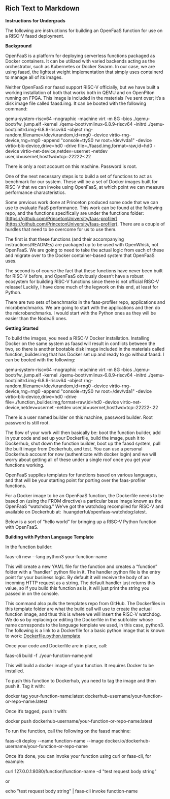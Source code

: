 ## Rich Text to Markdown

**Instructions for Undergrads**

The following are instructions for building an OpenFaaS function for use on a RISC-V faasd deployment.

**Background**

OpenFaaS is a platform for deploying serverless functions packaged as Docker containers. It can be utilized with varied backends acting as the orchestrator, such as Kubernetes or Docker Swarm. In our case, we are using faasd, the lightest weight implementation that simply uses containerd to manage all of its images.

Neither OpenFaaS nor faasd support RISC-V officially, but we have built a working installation of both that works both in QEMU and on OpenPiton running on FPGA. This image is included in the materials I’ve sent over; it’s a disk image file called faasd.img. It can be booted with the following command:

qemu-system-riscv64 -nographic -machine virt -m 8G -bios ./qemu-boot/fw_jump.elf -kernel ./qemu-boot/vmlinux-6.8.9-riscv64 -initrd ./qemu-boot/initrd.img-6.8.9-riscv64 -object rng-random,filename=/dev/urandom,id=rng0 -device virtio-rng-device,rng=rng0 -append "console=ttyS0 rw root=/dev/vda1" -device virtio-blk-device,drive=hd0 -drive file=./faasd.img,format=raw,id=hd0 -device virtio-net-device,netdev=usernet -netdev user,id=usernet,hostfwd=tcp::22222-:22

There is only a root account on this machine. Password is root.

One of the next necessary steps is to build a set of functions to act as benchmark for our system. These will be a set of Docker images built for RISC-V that we can invoke using OpenFaaS, at which point we can measure performance characteristics.

Some previous work done at Princeton produced some code that we can use to evaluate FaaS performance. This work can be found at the following repo, and the functions specifically are under the functions folder: [https://github.com/PrincetonUniversity/faas-profiler](https://github.com/PrincetonUniversity/faas-profiler). There are a couple of hurdles that need to be overcome for us to use them.

The first is that these functions (and their accompanying instructions/READMEs) are packaged up to be used with OpenWhisk, not OpenFaaS. We are going to need to take the actual logic from each of these and migrate over to the Docker container-based system that OpenFaaS uses.

The second is of course the fact that these functions have never been built for RISC-V before, and OpenFaaS obviously doesn’t have a robust ecosystem for building RISC-V functions since there is not official RISC-V release! Luckily, I have done much of the legwork on this end, at least for Python.

There are two sets of benchmarks in the faas-profiler repo, applications and microbenchmarks. We are going to start with the applications and then do the microbenchmarks. I would start with the Python ones as they will be easier than the NodeJS ones.

**Getting Started**

To build the images, you need a RISC-V Docker installation. Installing Docker on the same system as faasd will result in conflicts between the two, so there is another bootable disk image included in the materials called function_builder.img that has Docker set up and ready to go without faasd. I can be booted with the following:

qemu-system-riscv64 -nographic -machine virt -m 8G -bios ./qemu-boot/fw_jump.elf -kernel ./qemu-boot/vmlinux-6.8.9-riscv64 -initrd ./qemu-boot/initrd.img-6.8.9-riscv64 -object rng-random,filename=/dev/urandom,id=rng0 -device virtio-rng-device,rng=rng0 -append "console=ttyS0 rw root=/dev/vda1" -device virtio-blk-device,drive=hd0 -drive file=./function_builder.img,format=raw,id=hd0 -device virtio-net-device,netdev=usernet -netdev user,id=usernet,hostfwd=tcp::22222-:22

There is a user named builder on this machine, password builder. Root password is still root.

The flow of your work will then basically be: boot the function builder, add in your code and set up your Dockerfile, build the image, push it to Dockerhub, shut down the function builder, boot up the faasd system, pull the built image from Dockerhub, and test. You can use a personal Dockerhub account for now (authenticate with docker login) and we will worry about getting all of these under a single roof once you get your functions working.

OpenFaaS supplies templates for functions based on various languages, and that will be your starting point for porting over the faas-profiler functions.

For a Docker image to be an OpenFaaS function, the Dockerfile needs to be based on (using the FROM directive) a particular base image known as the OpenFaaS “watchdog.” We’ve got the watchdog recompiled for RISC-V and available on Dockerhub at:  huangderful/openfaas-watchdog:latest.

Below is a sort of “hello world” for bringing up a RISC-V Python function with OpenFaaS.

**Building with Python Language Template**

In the function builder:

faas-cli new --lang python3 your-function-name

This will create a new YAML file for the function and creates a “function” folder with a “handler” python file in it. The handler python file is the entry point for your business logic. By default it will receive the body of an incoming HTTP request as a string. The default handler just returns this value, so if you build this function as is, it will just print the string you passed in on the console.

This command also pulls the templates repo from GitHub. The Dockerfiles in this template folder are what the build call will use to create the actual function image, and thus this is where we will insert the RISC-V watchdog. We do so by replacing or editing the Dockerfile in the subfolder whose name corresponds to the language template we used, in this case, python3\. The following is a link to a Dockerfile for a basic python image that is known to work: [Dockerfile.python.template](https://github.com/huangderful/DockerfilesForRiscv64/raw/main/Dockerfile.python.template)

Once your code and Dockerfile are in place, call:

faas-cli build -f ./your-function-name.yml

This will build a docker image of your function. It requires Docker to be installed.

To push this function to Dockerhub, you need to tag the image and then push it. Tag it with:

docker tag your-function-name:latest dockerhub-username/your-function-or-repo-name:latest

Once it’s tagged, push it with:

docker push dockerhub-username/your-function-or-repo-name:latest

To run the function, call the following on the faasd machine:

faas-cli deploy --name function-name --image docker.io/dockerhub-username/your-function-or-repo-name

Once it’s done, you can invoke your function using curl or faas-cli, for example:

curl 127.0.0.1:8080/function/function-name -d "test request body string"

or

echo "test request body string" | faas-cli invoke function-name
